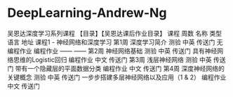 # DeepLearning-Andrew-Ng
吴恩达深度学习系列课程
【目录】【吴恩达课后作业目录】
课程	周数	名称	类型	语言	地址
课程1 - 神经网络和深度学习	第1周	深度学习简介	测验	中英	传送门
无编程作业	编程作业	——	——
第2周	神经网络基础	测验	中英	传送门
具有神经网络思维的Logistic回归	编程作业	中文	传送门
第3周	浅层神经网络	测验	中英	传送门
带有一个隐藏层的平面数据分类	编程作业	中文	传送门
第4周	深度神经网络的关键概念	测验	中英	传送门
一步步搭建多层神经网络以及应用（1 & 2）	编程作业	中文	传送门
